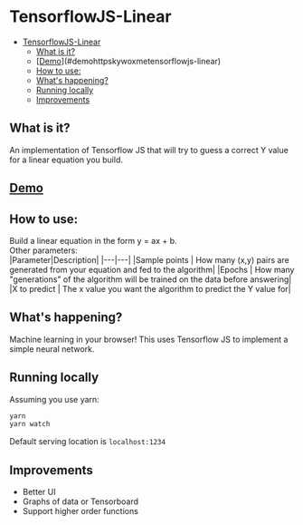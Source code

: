 # TensorflowJS-Linear

<!-- TOC -->

* [TensorflowJS-Linear](#tensorflowjs-linear)
  * [What is it?](#what-is-it)
  * [[Demo](http://skywox.me/TensorflowJS-Linear/)](#demohttpskywoxmetensorflowjs-linear)
  * [How to use:](#how-to-use)
  * [What's happening?](#whats-happening)
  * [Running locally](#running-locally)
  * [Improvements](#improvements)

<!-- /TOC -->

## What is it?

An implementation of Tensorflow JS that will try to guess a correct Y value for a linear equation you build.

## [Demo](http://skywox.me/TensorflowJS-Linear/)

## How to use:

Build a linear equation in the form y = ax + b.  
Other parameters:  
|Parameter|Description|
|---|---|
|Sample points | How many (x,y) pairs are generated from your equation and fed to the algorithm|
|Epochs | How many "generations" of the algorithm will be trained on the data before answering|
|X to predict | The x value you want the algorithm to predict the Y value for|

## What's happening?

Machine learning in your browser! This uses Tensorflow JS to implement a simple neural network.

## Running locally

Assuming you use yarn:

```sh
yarn
yarn watch
```

Default serving location is `localhost:1234`

## Improvements

* Better UI
* Graphs of data or Tensorboard
* Support higher order functions

